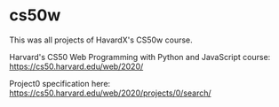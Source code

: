 # cs50w
This was all projects of HavardX's CS50w course.

Harvard's CS50 Web Programming with Python and JavaScript course: https://cs50.harvard.edu/web/2020/

Project0 specification here: https://cs50.harvard.edu/web/2020/projects/0/search/
